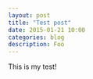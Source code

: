 ```yaml
---
layout: post
title: "Test post"
date: 2015-01-21 10:00
categories: blog
description: Foo
---
```


This is my test!